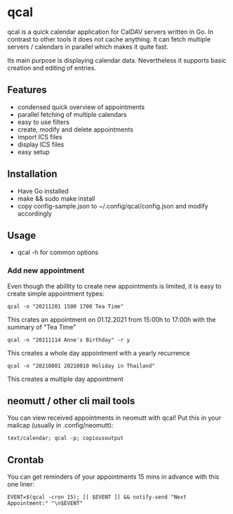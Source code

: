 # qcal

qcal is a quick calendar application for CalDAV servers written in Go. In
contrast to other tools it does not cache anything. It can fetch multiple
servers / calendars in parallel which makes it quite fast.

Its main purpose is displaying calendar data. Nevertheless it supports basic
creation and editing of entries.

## Features

- condensed quick overview of appointments
- parallel fetching of multiple calendars
- easy to use filters
- create, modify and delete appointments
- import ICS files
- display ICS files
- easy setup


## Installation

- Have Go installed
- make && sudo make install
- copy config-sample.json to ~/.config/qcal/config.json and modify accordingly


## Usage

- qcal -h for common options

### Add new appointment

Even though the abillity to create new appointments is limited, it is easy to create simple appointment types:

    qcal -n "20211201 1500 1700 Tea Time"

This crates an appointment on 01.12.2021 from 15:00h to 17:00h with the summary of "Tea Time"

    qcal -n "20211114 Anne's Birthday" -r y

This creates a whole day appointment with a yearly recurrence

    qcal -n "20210801 20210810 Holiday in Thailand"

This creates a multiple day appointment


## neomutt / other cli mail tools

You can view received appointments in neomutt with qcal! Put this in your
mailcap (usually in .config/neomutt):

    text/calendar; qcal -p; copiousoutput


## Crontab 

You can get reminders of your appointments 15 mins in advance with this one liner:

    EVENT=$(qcal -cron 15); [[ $EVENT ]] && notify-send "Next Appointment:" "\n$EVENT"

